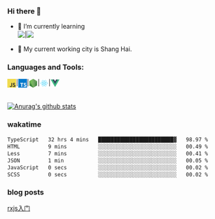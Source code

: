 ### Hi there 👋

- 🌱 I’m currently learning <div style="display:flex; margin-top: 2px">
<code><a href="https://github.com/statelyai/xstate"><img height="20" src="https://user-images.githubusercontent.com/1093738/101672561-06aa7480-3a24-11eb-89d1-787fa7112138.png"></a></code> | <code><a href="https://go.dev/"><img height="20" src="https://go.dev/images/go-logo-white.svg"></a></code>
</div>

- 🏢 My current working city is Shang Hai.

### Languages and Tools:
<div style="display:flex;">
<code><a href="https://www.javascript.com"><img height="20" src="https://raw.githubusercontent.com/github/explore/80688e429a7d4ef2fca1e82350fe8e3517d3494d/topics/javascript/javascript.png"></a></code> | <code><a href="https://www.typescriptlang.org/"><img height="20" src="https://raw.githubusercontent.com/github/explore/80688e429a7d4ef2fca1e82350fe8e3517d3494d/topics/typescript/typescript.png"></a></code> | <code><a href="https://nodejs.org/en/"><img height="20" src="https://raw.githubusercontent.com/github/explore/80688e429a7d4ef2fca1e82350fe8e3517d3494d/topics/nodejs/nodejs.png"></a></code> | <code><a href="https://reactjs.org/"><img height="20" src="https://raw.githubusercontent.com/github/explore/80688e429a7d4ef2fca1e82350fe8e3517d3494d/topics/react/react.png"></a></code> | <code><a href="https://cn.vuejs.org/index.html"><img height="20" src="https://raw.githubusercontent.com/github/explore/80688e429a7d4ef2fca1e82350fe8e3517d3494d/topics/vue/vue.png"></a></code>
</div>

<br />

[![Anurag's github stats](https://github-readme-stats.vercel.app/api?username=myLazyProgrammer&count_private=true&show_icons=true&theme=dracula)](https://github.com/myLazyProgrammer)



### wakatime
<!--START_SECTION:waka-->

```text
TypeScript   32 hrs 4 mins   ████████████████████████▓   98.97 %
HTML         9 mins          ░░░░░░░░░░░░░░░░░░░░░░░░░   00.49 %
Less         7 mins          ░░░░░░░░░░░░░░░░░░░░░░░░░   00.41 %
JSON         1 min           ░░░░░░░░░░░░░░░░░░░░░░░░░   00.05 %
JavaScript   0 secs          ░░░░░░░░░░░░░░░░░░░░░░░░░   00.02 %
SCSS         0 secs          ░░░░░░░░░░░░░░░░░░░░░░░░░   00.02 %
```

<!--END_SECTION:waka-->

### blog posts
[rxjs入门](https://double2.wiki/article/387eb715-12a2-4147-9499-bc9fcb49416b)
